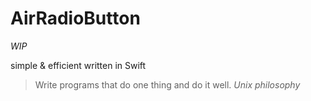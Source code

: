 # AirRadioButton
_WIP_

simple & efficient
written in Swift


> Write programs that do one thing and do it well.
> _Unix philosophy_

